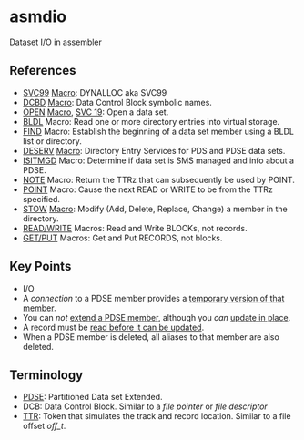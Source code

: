 # asmdio
Dataset I/O in assembler

## References

- [SVC99](https://www.ibm.com/docs/en/zos/3.1.0?topic=functions-example-dynamic-allocation-request) [Macro](): DYNALLOC aka SVC99 
- [DCBD](https://www.ibm.com/docs/en/zos/3.1.0?topic=nvmd-dcbdprovide-symbolic-reference-data-control-blocks-bdam-bisam-bpam-bsam-qisam-qsam) [Macro](): Data Control Block symbolic names.
- [OPEN](https://www.ibm.com/docs/en/zos/3.1.0?topic=nvmd-openconnect-program-data-bdam-bisam-interface-vsam-bpam-bsam-qisam-interface-vsam-qsam) [Macro](https://tech.mikefulton.ca/QSAMOPEN), [SVC 19](https://tech.mikefulton.ca/SVC19-OPEN): Open a data set.
- [BLDL](https://www.ibm.com/docs/en/zos/3.1.0?topic=pdse-using-bldl-macro-construct-directory-entry-list) Macro: Read one or more directory entries into virtual storage.
- [FIND](https://www.ibm.com/docs/en/zos/3.1.0?topic=descriptions-findestablish-beginning-data-set-member-bpam) Macro: Establish the beginning of a data set member using a BLDL list or directory.
- [DESERV](https://www.ibm.com/docs/en/zos/3.1.0?topic=pdse-using-directory-entry-services) [Macro](https://tech.mikefulton.ca/DESERV): Directory Entry Services for PDS and PDSE data sets.
- [ISITMGD](https://www.ibm.com/docs/en/zos/3.1.0?topic=pmp-using-isitmgd-determine-whether-data-set-is-system-managed) Macro: Determine if data set is SMS managed and info about a PDSE.
- [NOTE](https://www.ibm.com/docs/en/zos/3.1.0?topic=pdse-using-note-macro-provide-relative-position) Macro: Return the TTRz that can subsequently be used by POINT.
- [POINT](https://www.ibm.com/docs/en/zos/3.1.0?topic=pdse-using-point-macro-position-block) Macro: Cause the next READ or WRITE to be from the TTRz specified.
- [STOW](https://www.ibm.com/docs/en/zos/3.1.0?topic=pdse-using-stow-macro-update-directory) [Macro](https://tech.mikefulton.ca/STOWMacro): Modify (Add, Delete, Replace, Change) a member in the directory. 
- [READ/WRITE](https://www.ibm.com/docs/en/zos/3.1.0?topic=records-accessing-data-read-write) Macros: Read and Write BLOCKs, not records.
- [GET/PUT](https://www.ibm.com/docs/en/zos/3.1.0?topic=records-accessing-data-get-put) Macros: Get and Put RECORDS, not blocks. 

## Key Points

- I/O
- A _connection_ to a PDSE member provides a [temporary version of that member](https://www.ibm.com/docs/en/zos/3.1.0?topic=pdse-establishing-connections-members).
- You can _not_ [extend a PDSE member](https://www.ibm.com/docs/en/zos/3.1.0?topic=pdse-extending-member), although you _can_ [update in place](https://www.ibm.com/docs/en/zos/3.1.0?topic=pdse-extending-member). 
- A record must be [read before it can be updated](https://www.ibm.com/docs/en/zos/3.1.0?topic=uip-bsam-bpam).
- When a PDSE member is deleted, all aliases to that member are also deleted.


## Terminology

- [PDSE](https://www.ibm.com/docs/en/zos/3.1.0?topic=files-processing-partitioned-data-set-extended-pdse): Partitioned Data set Extended.
- DCB: Data Control Block. Similar to a _file pointer_ or _file descriptor_
- [TTR](https://www.ibm.com/docs/en/zos/3.1.0?topic=pdse-relative-track-addresses-ttr): Token that simulates the track and record location. Similar to a file offset _off_t_. 


